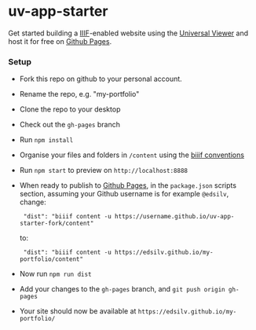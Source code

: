 # uv-app-starter

Get started building a [IIIF](http://iiif.io)-enabled website using the [Universal Viewer](http://universalviewer.io) and host it for free on [Github Pages](https://pages.github.com/).

### Setup

 - Fork this repo on github to your personal account.

 - Rename the repo, e.g. "my-portfolio"

 - Clone the repo to your desktop

 - Check out the `gh-pages` branch

 - Run `npm install`

 - Organise your files and folders in `/content` using the [biiif conventions](https://github.com/edsilv/biiif/#examples)

 - Run `npm start` to preview on `http://localhost:8888`

 - When ready to publish to [Github Pages](https://pages.github.com/), in the `package.json` scripts section, assuming your Github username is for example `@edsilv`, change:

    ```
     "dist": "biiif content -u https://username.github.io/uv-app-starter-fork/content"
    ```

    to:

    ```
     "dist": "biiif content -u https://edsilv.github.io/my-portfolio/content"
    ```

- Now run `npm run dist`

- Add your changes to the `gh-pages` branch, and `git push origin gh-pages`

- Your site should now be available at `https://edsilv.github.io/my-portfolio/`

